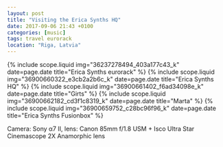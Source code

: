 ```yaml
---
layout: post
title: "Visiting the Erica Synths HQ"
date: 2017-09-06 21:43 +0100
categories: [music]
tags: travel eurorack
location: "Riga, Latvia"
---
```


{% include scope.liquid img="36237278494_403a177c43_k" date=page.date title="Erica Synths eurorack" %}
{% include scope.liquid img="36900660322_e3cb2a2b6c_k" date=page.date title="Erica Synths HQ" %}
{% include scope.liquid img="36900661402_f6ad34098e_k" date=page.date title="Girts" %}
{% include scope.liquid img="36900662182_cd3f1c8319_k" date=page.date title="Marta" %}
{% include scope.liquid img="36900659752_c28bc96f96_k" date=page.date title="Erica Synths Fusionbox" %}

Camera: Sony α7 II, lens: Canon 85mm f/1.8 USM + Isco Ultra Star Cinemascope 2X Anamorphic lens
